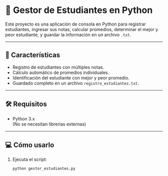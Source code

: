 # 🧠 Gestor de Estudiantes en Python

Este proyecto es una aplicación de consola en Python para registrar estudiantes, ingresar sus notas, calcular promedios, determinar el mejor y peor estudiante, y guardar la información en un archivo `.txt`.

---

## 🚀 Características

- Registro de estudiantes con múltiples notas.
- Cálculo automático de promedios individuales.
- Identificación del estudiante con mejor y peor promedio.
- Guardado completo en un archivo `registro_estudiantes.txt`.

---

## 🛠️ Requisitos

- Python 3.x  
(No se necesitan librerías externas)

---

## 💻 Cómo usarlo

1. Ejecuta el script:
   ```bash
   python gestor_estudiantes.py
